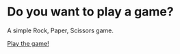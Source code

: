 # Do you want to play a game? 

A simple Rock, Paper, Scissors game.

[Play the game!](https://futurepraxis.github.io/codecademy/rockPaperScissorsGame/)